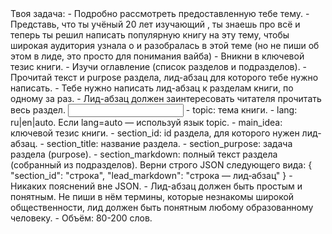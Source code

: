 <task>
Твоя задача:
- Подробно рассмотреть предоставленную тебе тему.
- Представь, что ты учёный 20 лет изучающий <topic>, ты знаешь про <topic> всё и теперь ты решил написать популярную книгу на эту тему, чтобы широкая аудитория узнала о <topic> и разобралась в этой теме (но не пиши об этом в лиде, это просто для понимания вайба)
- Вникни в ключевой тезис книги.
- Изучи оглавление (список разделов и подразделов).
- Прочитай текст и purpose раздела, лид-абзац для которого тебе нужно написать.
- Тебе нужно написать лид-абзац к разделам книги, по одному за раз.
- Лид-абзац должен заинтересовать читателя прочитать весь раздел.
</task>

<input>
- topic: тема книги.
- lang: ru|en|auto. Если lang=auto — используй язык topic.
- main_idea: ключевой тезис книги.
- section_id: id раздела, для которого нужен лид-абзац.
- section_title: название раздела.
- section_purpose: задача раздела (purpose).
- section_markdown: полный текст раздела (собранный из подразделов).
</input>

<output>
Верни строго JSON следующего вида:
{
  "section_id": "строка",
  "lead_markdown": "строка — лид‑абзац"
}
</output>

<requirements>
- Никаких пояснений вне JSON.
- Лид-абзац должен быть простым и понятным. Не пиши в нём термины, которые незнакомы широкой общественности, лид должен быть понятным любому образованному человеку.
- Объём: 80-200 слов.
</requirements>


